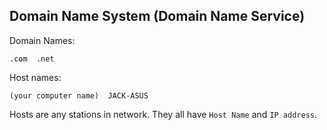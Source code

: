 ## Domain Name System (Domain Name Service)

Domain Names:
```
.com  .net
```
Host names:
```
(your computer name)  JACK-ASUS
```
Hosts are any stations  in network. They all have ```Host Name``` and ```IP address```.
